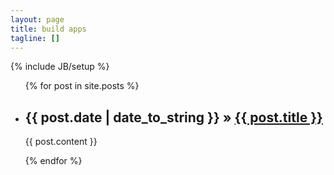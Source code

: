 ```yaml
---
layout: page
title: build apps
tagline: []
---
```

{% include JB/setup %}

<ul class="posts">
  {% for post in site.posts %}
    <li><h2><span>{{ post.date | date_to_string }}</span> &raquo; <a href="{{ post.url }}">{{ post.title }}</a></h2>
        <p>{{ post.content }}</p>
    </li>
  {% endfor %}
</ul>

